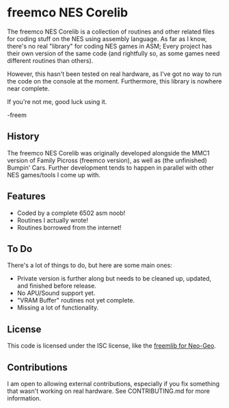 freemco NES Corelib
===================
The freemco NES Corelib is a collection of routines and other related files for
coding stuff on the NES using assembly language. As far as I know, there's no real
"library" for coding NES games in ASM; Every project has their own version of the
same code (and rightfully so, as some games need different routines than others).

However, this hasn't been tested on real hardware, as I've got no way to run
the code on the console at the moment. Furthermore, this library is nowhere near
complete.

If you're not me, good luck using it.

-freem

## History
The freemco NES Corelib was originally developed alongside the MMC1 version of
Family Picross (freemco version), as well as (the unfinished) Bumpin' Cars.
Further development tends to happen in parallel with other NES games/tools
I come up with.

## Features
- Coded by a complete 6502 asm noob!
- Routines I actually wrote!
- Routines borrowed from the internet!

## To Do
There's a lot of things to do, but here are some main ones:
- Private version is further along but needs to be cleaned up, updated, and finished before release.
- No APU/Sound support yet.
- "VRAM Buffer" routines not yet complete.
- Missing a lot of functionality.

## License
This code is licensed under the ISC license, like the [freemlib for Neo-Geo](https://github.com/freem/freemlib-neogeo/).

## Contributions
I am open to allowing external contributions, especially if you fix something
that wasn't working on real hardware. See CONTRIBUTING.md for more information.
